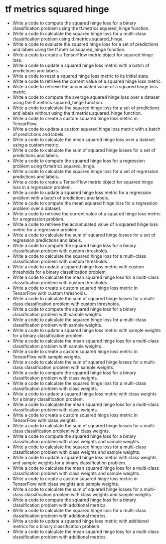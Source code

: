# tf metrics squared hinge

- Write a code to compute the squared hinge loss for a binary classification problem using the tf.metrics.squared_hinge function.
- Write a code to calculate the squared hinge loss for a multi-class classification problem using tf.metrics.squared_hinge.
- Write a code to evaluate the squared hinge loss for a set of predictions and labels using the tf.metrics.squared_hinge function.
- Write a code to create a TensorFlow metric object for squared hinge loss.
- Write a code to update a squared hinge loss metric with a batch of predictions and labels.
- Write a code to reset a squared hinge loss metric to its initial state.
- Write a code to retrieve the current value of a squared hinge loss metric.
- Write a code to retrieve the accumulated value of a squared hinge loss metric.
- Write a code to compute the average squared hinge loss over a dataset using the tf.metrics.squared_hinge function.
- Write a code to calculate the squared hinge loss for a set of predictions and labels without using the tf.metrics.squared_hinge function.
- Write a code to create a custom squared hinge loss metric in TensorFlow.
- Write a code to update a custom squared hinge loss metric with a batch of predictions and labels.
- Write a code to calculate the mean squared hinge loss over a dataset using a custom metric.
- Write a code to calculate the sum of squared hinge losses for a set of predictions and labels.
- Write a code to compute the squared hinge loss for a regression problem using tf.metrics.squared_hinge.
- Write a code to calculate the squared hinge loss for a set of regression predictions and labels.
- Write a code to create a TensorFlow metric object for squared hinge loss in a regression problem.
- Write a code to update a squared hinge loss metric for a regression problem with a batch of predictions and labels.
- Write a code to compute the mean squared hinge loss for a regression problem over a dataset.
- Write a code to retrieve the current value of a squared hinge loss metric for a regression problem.
- Write a code to retrieve the accumulated value of a squared hinge loss metric for a regression problem.
- Write a code to calculate the sum of squared hinge losses for a set of regression predictions and labels.
- Write a code to compute the squared hinge loss for a binary classification problem with custom thresholds.
- Write a code to calculate the squared hinge loss for a multi-class classification problem with custom thresholds.
- Write a code to update a squared hinge loss metric with custom thresholds for a binary classification problem.
- Write a code to calculate the mean squared hinge loss for a multi-class classification problem with custom thresholds.
- Write a code to create a custom squared hinge loss metric in TensorFlow with custom thresholds.
- Write a code to calculate the sum of squared hinge losses for a multi-class classification problem with custom thresholds.
- Write a code to compute the squared hinge loss for a binary classification problem with sample weights.
- Write a code to calculate the squared hinge loss for a multi-class classification problem with sample weights.
- Write a code to update a squared hinge loss metric with sample weights for a binary classification problem.
- Write a code to calculate the mean squared hinge loss for a multi-class classification problem with sample weights.
- Write a code to create a custom squared hinge loss metric in TensorFlow with sample weights.
- Write a code to calculate the sum of squared hinge losses for a multi-class classification problem with sample weights.
- Write a code to compute the squared hinge loss for a binary classification problem with class weights.
- Write a code to calculate the squared hinge loss for a multi-class classification problem with class weights.
- Write a code to update a squared hinge loss metric with class weights for a binary classification problem.
- Write a code to calculate the mean squared hinge loss for a multi-class classification problem with class weights.
- Write a code to create a custom squared hinge loss metric in TensorFlow with class weights.
- Write a code to calculate the sum of squared hinge losses for a multi-class classification problem with class weights.
- Write a code to compute the squared hinge loss for a binary classification problem with class weights and sample weights.
- Write a code to calculate the squared hinge loss for a multi-class classification problem with class weights and sample weights.
- Write a code to update a squared hinge loss metric with class weights and sample weights for a binary classification problem.
- Write a code to calculate the mean squared hinge loss for a multi-class classification problem with class weights and sample weights.
- Write a code to create a custom squared hinge loss metric in TensorFlow with class weights and sample weights.
- Write a code to calculate the sum of squared hinge losses for a multi-class classification problem with class weights and sample weights.
- Write a code to compute the squared hinge loss for a binary classification problem with additional metrics.
- Write a code to calculate the squared hinge loss for a multi-class classification problem with additional metrics.
- Write a code to update a squared hinge loss metric with additional metrics for a binary classification problem.
- Write a code to calculate the mean squared hinge loss for a multi-class classification problem with additional metrics.